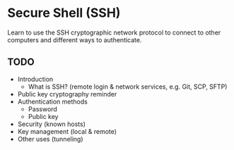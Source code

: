 # Secure Shell (SSH)

Learn to use the SSH cryptographic network protocol to connect to other computers and different ways to authenticate.

<!-- slide-include ../../BANNER.md -->



## TODO

* Introduction
  * What is SSH? (remote login & network services, e.g. Git, SCP, SFTP)
* Public key cryptography reminder
* Authentication methods
  * Password
  * Public key
* Security (known hosts)
* Key management (local & remote)
* Other uses (tunneling)
